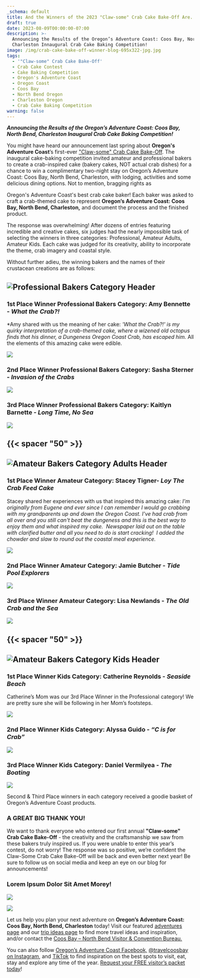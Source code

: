 ```yaml
---
_schema: default
title: And the Winners of the 2023 "Claw-some" Crab Cake Bake-Off Are.....
draft: true
date: 2023-08-09T00:00:00-07:00
description: >-
  Announcing the Results of the Oregon’s Adventure Coast: Coos Bay, North Bend,
  Charleston Innaugural Crab Cake Baking Competition!
image: /img/crab-cake-bake-off-winner-blog-695x322-jpg.jpg
tags:
  - '"Claw-some" Crab Cake Bake-Off'
  - Crab Cake Contest
  - Cake Baking Competition
  - Oregon's Adventure Coast
  - Oregon Coast
  - Coos Bay
  - North Bend Oregon
  - Charleston Oregon
  - Crab Cake Baking Competition
warning: false
---
```

***Announcing the Results of the Oregon’s Adventure Coast: Coos Bay, North Bend, Charleston Inaugural Crab Cake Baking Competition!***

You might have heard our announcement last spring about **Oregon's Adventure Coast**’s first-ever [<u>"Claw-some" Crab Cake Bake-Off</u>](https://www.oregonsadventurecoast.com/crab-cake-bake-off/). The inaugural cake-baking competition invited amateur and professional bakers to create a crab-inspired cake (bakery cakes, NOT actual crab dishes) for a chance to win a complimentary two-night stay on Oregon’s Adventure Coast: Coos Bay, North Bend, Charleston, with lodging, activities and some delicious dining options. Not to mention, bragging rights as

Oregon's Adventure Coast's best crab cake baker! Each baker was asked to craft a crab-themed cake to represent **Oregon’s Adventure Coast: Coos Bay, North Bend, Charleston,** and document the process and the finished product.&nbsp;

The response was overwhelming! After dozens of entries featuring incredible and creative cakes, six judges had the nearly impossible task of selecting the winners in three categories: Professional, Amateur Adults, Amateur Kids. Each cake was judged for its creativity, ability to incorporate the theme, crab imagery and coastal style.&nbsp;

Without further adieu, the winning bakers and the names of their crustacean creations are as follows:&nbsp;

## ![Professional Bakers Category Header](/img/professional-header-bakers.jpg)

### **1st Place Winner Professional Bakers Category: Amy Bennette - *What the Crab?!***

\*Amy shared with us the meaning of her cake: *'What the Crab?!' is my quirky interpretation of a crab-themed cake, where a wizened old octopus finds that his dinner, a Dungeness Oregon Coast Crab, has escaped him.* All the elements of this amazing cake were edible.

![](/img/first-place-professionals-02.jpg)



### **2nd Place Winner Professional Bakers Category: Sasha Sterner - *Invasion of the Crabs***

***![](/img/second-place-professional.jpg)***

### **3rd Place Winner Professional Bakers Category: Kaitlyn Barnette - *Long Time, No Sea***

***![](/img/third-place-professional.jpg)***

## {{< spacer "50" >}}

## ![Amateur Bakers Category Adults Header](/img/amateur-header-adults.jpg)

### **1st Place Winner Amateur Category: Stacey Tigner- *Loy The Crab Feed Cake***

Stacey shared her experiences with us that inspired this amazing cake: *I'm originally from Eugene and ever since I can remember I would go crabbing with my grandparents up and down the Oregon Coast. I've had crab from all over and you still can't beat the dungeness and this is the best way to enjoy them and what inspired my cake.&nbsp; Newspaper laid out on the table with clarified butter and all you need to do is start cracking!&nbsp; I added the chowder and slaw to round out the coastal meal experience.*

![](/img/first-place-amatuer-cake-bake.jpg)

### **2nd Place Winner Amateur Category: Jamie Butcher - *Tide Pool Explorers***

![](/img/second-place-amatuer-cake-bake.jpg)

### **3rd Place Winner Amateur Category: Lisa Newlands - *The Old Crab and the Sea***

***![](/img/third-place-amatuer-cake-bake.jpg)***

## {{< spacer "50" >}}

## ![Amateur Bakers Category Kids Header](/img/amateur-header-kids.jpg)

### 1st Place Winner Kids Category: Catherine Reynolds - *Seaside Beach*

Catherine’s Mom was our 3rd Place Winner in the Professional category! We are pretty sure she will be following in her Mom’s footsteps.

![](/img/first-place-amateurs-kids-02.jpg)



### 2nd Place Winner Kids Category: Alyssa Guido - *“C is for Crab”*

![](/img/second-place-amatuer-kids.jpg)

### 3rd Place Winner Kids Category: Daniel Vermilyea - *The Boating*

![](/img/third-place-amateurs-kids.jpg)

Second & Third Place winners in each category received a goodie basket of Oregon’s Adventure Coast products.&nbsp;

### **A GREAT BIG THANK YOU!**

We want to thank everyone who entered our first annual **"Claw-some" Crab Cake Bake-Off** - the creativity and the craftsmanship we saw from these bakers truly inspired us. If you were unable to enter this year’s contest, do not worry! The response was so positive, we’re confident the Claw-Some Crab Cake Bake-Off will be back and even better next year! Be sure to follow us on social media and keep an eye on our blog for announcements!&nbsp;

### **Lorem Ipsum Dolor Sit Amet Morey!**

**![](/img/extra-entries-amateurs-01.jpg)**

**![](/img/extra-entries-amateurs-02.jpg)**

Let us help you plan your next adventure on **Oregon’s Adventure Coast: Coos Bay, North Bend, Charleston** today! Visit our featured [<u>adventures page</u>](https://www.oregonsadventurecoast.com/adventures) and our [<u>trip ideas page</u>](https://www.oregonsadventurecoast.com/tripideas) to find more travel ideas and inspiration, and/or contact the [<u>Coos Bay – North Bend Visitor &amp; Convention Bureau.</u>](https://www.oregonsadventurecoast.com/contact/)

You can also follow [<u>Oregon’s Adventure Coast Facebook,</u>](https://www.facebook.com/OregonsAdventureCoast/) [<u>@travelcoosbay on Instagram</u>](https://www.instagram.com/travelcoosbay/), and [<u>TikTok</u>](https://www.tiktok.com/@oregonsadventurecoast?lang=en) to find inspiration on the best spots to visit, eat, stay and explore any time of the year. [<u>Request your FREE visitor’s packet today</u>](https://www.oregonsadventurecoast.com/contact/#contactform)!